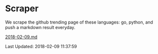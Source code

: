 # Scraper

We scrape the github trending page of these languages: go, python, and push a markdown result everyday.

[2018-02-09.md](https://github.com/borays/Scraper/blob/master/2018-02-09.md)

Last Updated: 2018-02-09 11:37:59